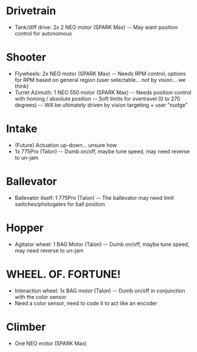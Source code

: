 # Drivetrain
- Tank/diff drive: 2x 2 NEO motor (SPARK Max)
-- May want position control for autonomous

# Shooter
- Flywheels: 2x NEO motor (SPARK Max)
-- Needs RPM control, options for RPM based on general region (user selectable... not by vision... we think)
- Turret Azimuth: 1 NEO 550 motor (SPARK Max)
-- Needs position control with homing / absolute position
-- Soft limits for overtravel (0 to 270 degrees)
-- Will be ultimately driven by vision targeting + user "nudge"

# Intake
- (Future) Actuation up-down... unsure how
- 1x 775Pro (Talon)
-- Dumb on/off, maybe tune speed, may need reverse to un-jam

# Ballevator
- Ballevator itself: 1 775Pro (Talon)
-- The ballevator may need limit switches/photogates for ball position

# Hopper
- Agitator wheel: 1 BAG Motor (Talon)
-- Dumb on/off, maybe tune speed, may need reverse to un-jam

# WHEEL. OF. FORTUNE!
- Interaction wheel: 1x BAG motor (Talon)
-- Dumb on/off in conjunction with the color sensor
- Need a color sensor, need to code it to act like an encoder

# Climber
- One NEO motor (SPARK Max)
